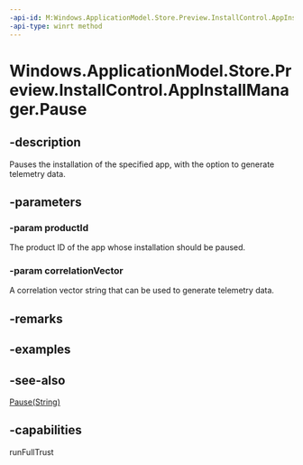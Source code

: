 ```yaml
---
-api-id: M:Windows.ApplicationModel.Store.Preview.InstallControl.AppInstallManager.Pause(System.String,System.String)
-api-type: winrt method
---
```


<!-- Method syntax
public void Pause(System.String productId, System.String correlationVector)
-->

# Windows.ApplicationModel.Store.Preview.InstallControl.AppInstallManager.Pause

## -description
Pauses the installation of the specified app, with the option to generate telemetry data.

## -parameters
### -param productId
The product ID of the app whose installation should be paused.

### -param correlationVector
A correlation vector string that can be used to generate telemetry data.

## -remarks

## -examples

## -see-also
[Pause(String)](appinstallmanager_pause_770953122.md)
## -capabilities
runFullTrust
